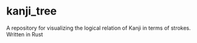 # kanji_tree
 A repository for visualizing the logical relation of Kanji in terms of strokes. Written in Rust
